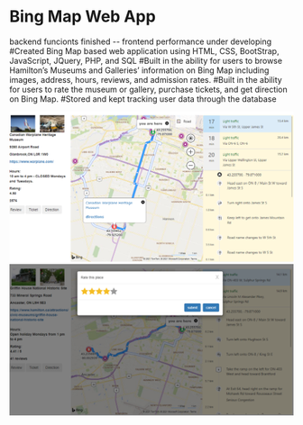 # Bing Map Web App 
backend funcionts finished -- frontend performance under developing
#Created Bing Map based web application using HTML, CSS, BootStrap, JavaScript, JQuery, PHP, and SQL
#Built in the ability for users to browse Hamilton’s Museums and Galleries’ information on Bing Map including images, address, hours, reviews, and admission rates.
#Built in the ability for users to rate the museum or gallery, purchase tickets, and get direction on Bing Map.
#Stored and kept tracking user data through the database

<img src = "screenshot2.PNG" >
<img src = "screenshot1.PNG" >

